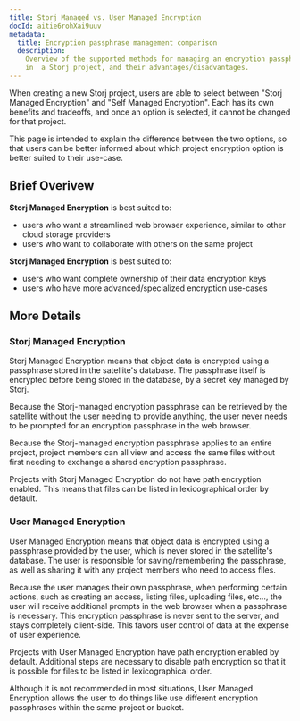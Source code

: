 ```yaml
---
title: Storj Managed vs. User Managed Encryption
docId: aitie6rohXai9uuv
metadata:
  title: Encryption passphrase management comparison
  description:
    Overview of the supported methods for managing an encryption passphrase
    in  a Storj project, and their advantages/disadvantages.
---
```


When creating a new Storj project, users are able to select between "Storj Managed Encryption" and "Self Managed Encryption". Each has its own benefits and tradeoffs, and once an option is selected, it cannot be changed for that project.

This page is intended to explain the difference between the two options, so that users can be better informed about which project encryption option is better suited to their use-case.

## Brief Overivew

**Storj Managed Encryption** is best suited to:
* users who want a streamlined web browser experience, similar to other cloud storage providers
* users who want to collaborate with others on the same project

**Storj Managed Encryption** is best suited to:
* users who want complete ownership of their data encryption keys
* users who have more advanced/specialized encryption use-cases

## More Details

### Storj Managed Encryption

Storj Managed Encryption means that object data is encrypted using a passphrase stored in the satellite's database. The passphrase itself is encrypted before being stored in the database, by a secret key managed by Storj.

Because the Storj-managed encryption passphrase can be retrieved by the satellite without the user needing to provide anything, the user never needs to be prompted for an encryption passphrase in the web browser.

Because the Storj-managed encryption passphrase applies to an entire project, project members can all view and access the same files without first needing to exchange a shared encryption passphrase.

Projects with Storj Managed Encryption do not have path encryption enabled. This means that files can be listed in lexicographical order by default.

### User Managed Encryption

User Managed Encryption means that object data is encrypted using a passphrase provided by the user, which is never stored in the satellite's database. The user is responsible for saving/remembering the passphrase, as well as sharing it with any project members who need to access files.

Because the user manages their own passphrase, when performing certain actions, such as creating an access, listing files, uploading files, etc..., the user will receive additional prompts in the web browser when a passphrase is necessary. This encryption passphrase is never sent to the server, and stays completely client-side. This favors user control of data at the expense of user experience.

Projects with User Managed Encryption have path encryption enabled by default. Additional steps are necessary to disable path encryption so that it is possible for files to be listed in lexicographical order.

Although it is not recommended in most situations, User Managed Encryption allows the user to do things like use different encryption passphrases within the same project or bucket.